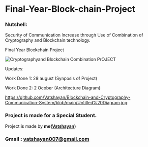 # Final-Year-Block-chain-Project


### Nutshell: 
Security of Communication Increase through Use of Combination of Cryptography and Blockchain technology.

Final Year Blockchain Project

![Cryptographyand Blockchain Combination PrOJECT](https://user-images.githubusercontent.com/28294942/135728332-aeb851dd-e08e-4179-b664-96de6ce73733.png)


Updates:

Work Done 1: 28 august (Synposis of Project) 

Work Done 2:  2 Ocober (Architecture Diagram) 

https://github.com/Vatshayan/Blockchain-and-Cryptography-Communication-System/blob/main/Untitled%20Diagram.jpg




### Project is made for a Special Student.

Project is made by **me([Vatshayan](https://github.com/Vatshayan))**

### Gmail : vatshayan007@gmail.com
